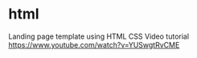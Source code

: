 # html
Landing page template using HTML CSS  Video tutorial https://www.youtube.com/watch?v=YUSwgtRvCME
